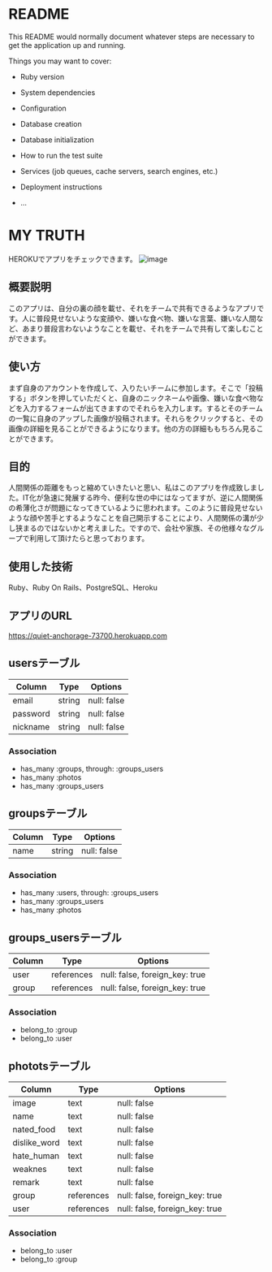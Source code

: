 # README

This README would normally document whatever steps are necessary to get the
application up and running.

Things you may want to cover:

* Ruby version

* System dependencies

* Configuration

* Database creation

* Database initialization

* How to run the test suite

* Services (job queues, cache servers, search engines, etc.)

* Deployment instructions

* ...

# MY TRUTH
HEROKUでアプリをチェックできます。
![image](https://user-images.githubusercontent.com/65770515/95015841-45b9f380-068a-11eb-9547-0cf57d371f47.png)

## 概要説明
このアプリは、自分の裏の顔を載せ、それをチームで共有できるようなアプリです。人に普段見せないような変顔や、嫌いな食べ物、嫌いな言葉、嫌いな人間など、あまり普段言わないようなことを載せ、それをチームで共有して楽しむことができます。

## 使い方
まず自身のアカウントを作成して、入りたいチームに参加します。そこで「投稿する」ボタンを押していただくと、自身のニックネームや画像、嫌いな食べ物などを入力するフォームが出てきますのでそれらを入力します。するとそのチームの一覧に自身のアップした画像が投稿されます。それらをクリックすると、その画像の詳細を見ることができるようになります。他の方の詳細ももちろん見ることができます。

## 目的
人間関係の距離をもっと縮めていきたいと思い、私はこのアプリを作成致しました。IT化が急速に発展する昨今、便利な世の中にはなってますが、逆に人間関係の希薄化さが問題になってきているように思われます。このように普段見せないような顔や苦手とするようなことを自己開示することにより、人間関係の溝が少し狭まるのではないかと考えました。ですので、会社や家族、その他様々なグループで利用して頂けたらと思っております。


## 使用した技術
Ruby、Ruby On Rails、PostgreSQL、Heroku


## アプリのURL
https://quiet-anchorage-73700.herokuapp.com


## usersテーブル

|Column|Type|Options|
|------|----|-------|
|email|string|null: false|
|password|string|null: false|
|nickname|string|null: false|
### Association
- has_many :groups, through: :groups_users
- has_many :photos
- has_many :groups_users


## groupsテーブル
|Column|Type|Options|
|------|----|-------|
|name|string|null: false|

### Association
- has_many :users, through: :groups_users
- has_many :groups_users
- has_many :photos


## groups_usersテーブル
|Column|Type|Options|
|------|----|-------|
|user|references|null: false, foreign_key: true|
|group|references|null: false, foreign_key: true|

### Association
- belong_to :group
- belong_to :user


## phototsテーブル
|Column|Type|Options|
|------|----|-------|
|image|text|null: false|
|name|text|null: false|
|nated_food|text|null: false|
|dislike_word|text|null: false|
|hate_human|text|null: false|
|weaknes|text|null: false|
|remark|text|null: false|
|group|references|null: false, foreign_key: true|
|user|references|null: false, foreign_key: true|

### Association
- belong_to :user
- belong_to :group